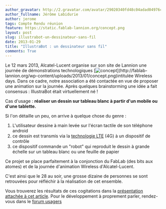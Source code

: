 ```yaml
---
author_gravatar: http://2.gravatar.com/avatar/29020340fd48c04adad04976cb909b4f?s=96&d=mm&r=g
author_fullname: Jérôme Labidurie
author: jerome
tags: Compte Rendu réunion
feature: https://static.fablab-lannion.org/concept.png
layout: post
slug: illustrabot-un-dessinateur-sans-fil
date: 2013-01-29
title: "IllustraBot : un dessinateur sans fil"
comments: True
---
```

Le 12 mars 2013, Alcatel-Lucent organise sur son site de Lannion une journée
de démonstrations technologiques
[![concept](https://static.fablab-lannion.org/concept-300x201.png)](http://fablab-
lannion.org/wp-content/uploads/2013/01/concept.png)intitulée Wireless days.
Dans ce cadre, notre association a été contactée en vue de proposer une
animation sur la journée. Après quelques brainstorming une idée a fait
consensus : IllustraBot était virtuellement né !

Cas d'usage : **réaliser un dessin sur tableau blanc à partir d'un mobile ou
d'une tablette.**

Si l'on détaille un peu, on arrive à quelque chose du genre :

  1. L'utilisateur dessine à main levée sur l'écran tactile de son téléphone android
  2. ce dessin est transmis via la [technologie LTE](https://www.facebook.com/lteRaspberry) (4G) à un dispositif de contrôle
  3. ce dispositif commande un "robot" qui reproduit le dessin à grande échelle sur un tableau blanc ou une feuille de papier

Ce projet se place parfaitement à la conjonction du FabLab (des bits aux
atomes) et de la journée d'animation Wireless d'Alcatel-Lucent.

C'est ainsi que le 28 au soir, une grosse dizaine de personnes se sont
retrouvées pour réfléchir à la réalisation de cet ensemble.

Vous trouverez les résultats de ces cogitations dans la [présentation attachée
à cet article](https://static.fablab-lannion.org/présentation_v2.pdf).
Pour le développement à proprement parler, rendez-vous dans le [forum
usagers](/groupes/usagers/forum/)


